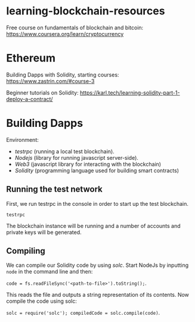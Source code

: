 # learning-blockchain-resources

Free course on fundamentals of blockchain and bitcoin: https://www.coursera.org/learn/cryptocurrency


# Ethereum

Building Dapps with Solidity, starting courses: https://www.zastrin.com/#course-3

Beginner tutorials on Solidity: https://karl.tech/learning-solidity-part-1-deploy-a-contract/


# Building Dapps

Environment:
- *testrpc* (running a local test blockchain).
- *Nodejs* (library for running javascript server-side).
- *Web3* (javascript library for interacting with the blockchain)
- *Solidity* (programming language used for building smart contracts)

## Running the test network
First, we run testrpc in the console in order to start up the test blockchain.

`testrpc`

The blockchain instance will be running and a number of accounts and private keys will be generated. 

## Compiling

We can compile our Solidity code by using *solc*. Start NodeJs by inputting `node` in the command line and then:

`code = fs.readFileSync('<path-to-file>').toString();`.

This reads the file and outputs a string representation of its contents. Now compile the code using solc:

`solc = require('solc');
 compiledCode = solc.compile(code)`.






